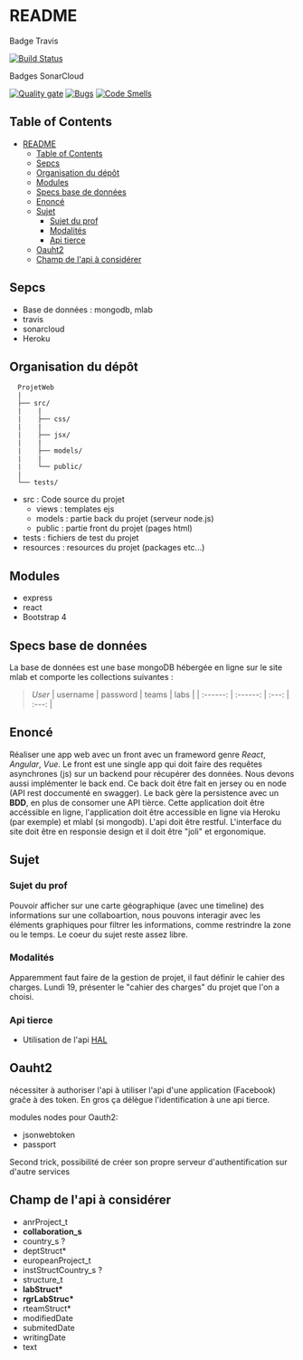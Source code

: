 # README

Badge Travis

[![Build Status](https://travis-ci.org/probakilla/ProjetWeb.svg?branch=master)](https://travis-ci.org/probakilla/ProjetWeb)

Badges SonarCloud

[![Quality
gate](https://sonarcloud.io/api/project_badges/measure?project=web%3Apipin&metric=alert_status)](https://sonarcloud.io/dashboard?id=web%3Apipin)
[![Bugs](https://sonarcloud.io/api/project_badges/measure?project=web%3Apipin&metric=bugs)](https://sonarcloud.io/dashboard?id=web%3Apipin)
[![Code Smells](https://sonarcloud.io/api/project_badges/measure?project=web%3Apipin&metric=code_smells)](https://sonarcloud.io/dashboard?id=web%3Apipin)

## Table of Contents

- [README](#readme)
  - [Table of Contents](#table-of-contents)
  - [Sepcs](#sepcs)
  - [Organisation du dépôt](#organisation-du-d%C3%A9p%C3%B4t)
  - [Modules](#modules)
  - [Specs base de données](#specs-base-de-donn%C3%A9es)
  - [Enoncé](#enonc%C3%A9)
  - [Sujet](#sujet)
    - [Sujet du prof](#sujet-du-prof)
    - [Modalités](#modalit%C3%A9s)
    - [Api tierce](#api-tierce)
  - [Oauht2](#oauht2)
  - [Champ de l'api à considérer](#champ-de-lapi-%C3%A0-consid%C3%A9rer)

## Sepcs

- Base de données : mongodb, mlab
- travis
- sonarcloud
- Heroku

## Organisation du dépôt

```
  ProjetWeb
  |
  ├── src/
  |    |
  |    ├── css/
  |    |
  |    ├── jsx/
  |    |
  |    ├── models/
  |    |
  |    └── public/
  |
  └── tests/
```

- src : Code source du projet
  - views : templates ejs
  - models : partie back du projet (serveur node.js)
  - public : partie front du projet (pages html)
- tests : fichiers de test du projet
- resources : resources du projet (packages etc...)

## Modules

- express
- react
- Bootstrap 4

## Specs base de données

La base de données est une base mongoDB hébergée en ligne sur le site mlab et
comporte les collections suivantes :

> _User_
> | username | password | teams | labs |
> | :------: | :------: | :---: | :---: |

## Enoncé

Réaliser une app web avec un front avec un frameword genre _React_, _Angular_,
_Vue_. Le front est une single app qui doit faire des requêtes asynchrones
(js) sur un backend pour récupérer des données. Nous devons aussi implémenter
le back end. Ce back doit être fait en jersey ou en node (API rest doccumenté
en swagger). Le back gère la persistence avec un **BDD**, en plus de consomer
une API tièrce. Cette application doit être accéssible en ligne, l'application
doit être accessible en ligne via Heroku (par exemple) et mlabl (si mongodb).
L'api doit être restful. L'interface du site doit être en responsie design et
il doit être "joli" et ergonomique.

## Sujet

### Sujet du prof

Pouvoir afficher sur une carte géographique (avec une timeline) des informations
sur une collaboartion, nous pouvons interagir avec les éléments graphiques pour
filtrer les informations, comme restrindre la zone ou le temps. Le coeur du
sujet reste assez libre.

### Modalités

Apparemment faut faire de la gestion de projet, il faut définir le cahier des
charges. Lundi 19, présenter le "cahier des charges" du projet que l'on a
choisi.

### Api tierce

- Utilisation de l'api [HAL](https://api.archives-ouvertes.fr/docs/)

## Oauht2

nécessiter à authoriser l'api à utiliser l'api d'une application (Facebook)
graĉe à des token. En gros ça délègue l'identification à une api tierce.

modules nodes pour Oauth2:

- jsonwebtoken
- passport

Second trick, possibilité de créer son propre serveur d'authentification sur
d'autre services

## Champ de l'api à considérer

- anrProject_t
- **collaboration_s**
- country_s ?
- deptStruct\*
- europeanProject_t
- instStructCountry_s ?
- structure_t
- **labStruct\***
- **rgrLabStruc\***
- rteamStruct\*
- modifiedDate
- submitedDate
- writingDate
- text
